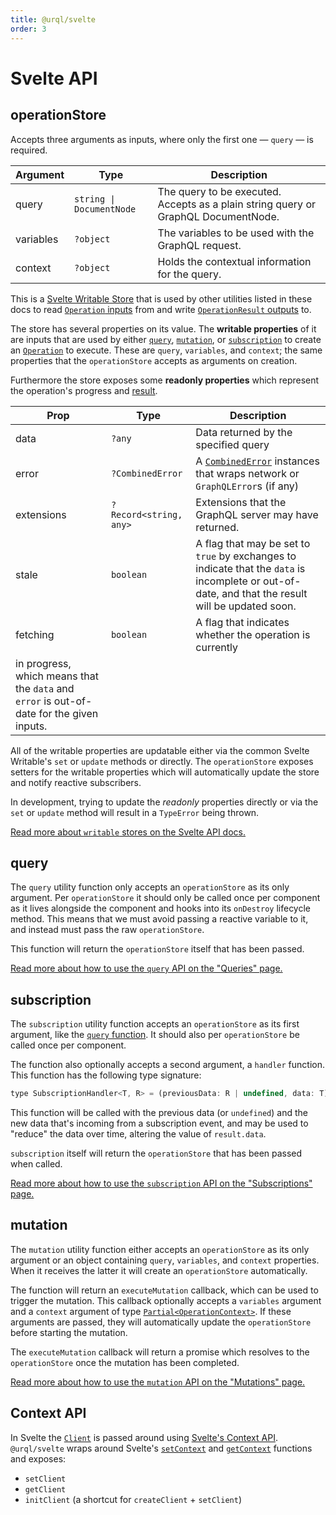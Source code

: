 ```yaml
---
title: @urql/svelte
order: 3
---
```


# Svelte API

## operationStore

Accepts three arguments as inputs, where only the first one — `query` — is required.

| Argument  | Type                     | Description                                                                        |
| --------- | ------------------------ | ---------------------------------------------------------------------------------- |
| query     | `string \| DocumentNode` | The query to be executed. Accepts as a plain string query or GraphQL DocumentNode. |
| variables | `?object`                | The variables to be used with the GraphQL request.                                 |
| context   | `?object`                | Holds the contextual information for the query.                                    |

This is a [Svelte Writable Store](https://svelte.dev/docs#writable) that is used by other utilities
listed in these docs to read [`Operation` inputs](./core.md#operation) from and write
[`OperationResult` outputs](./core.md#operationresult) to.

The store has several properties on its value. The **writable properties** of it are inputs that are
used by either [`query`](#query), [`mutation`](#mutation), or [`subscription`](#subscription) to
create an [`Operation`](./core.md#operation) to execute. These are `query`, `variables`, and
`context`; the same properties that the `operationStore` accepts as arguments on creation.

Furthermore the store exposes some **readonly properties** which represent the operation's progress
and [result](./core.md#operationresult).

| Prop                                                                                      | Type                   | Description                                                                                                                                       |
| ----------------------------------------------------------------------------------------- | ---------------------- | ------------------------------------------------------------------------------------------------------------------------------------------------- |
| data                                                                                      | `?any`                 | Data returned by the specified query                                                                                                              |
| error                                                                                     | `?CombinedError`       | A [`CombinedError`](./core.md#combinederror) instances that wraps network or `GraphQLError`s (if any)                                             |
| extensions                                                                                | `?Record<string, any>` | Extensions that the GraphQL server may have returned.                                                                                             |
| stale                                                                                     | `boolean`              | A flag that may be set to `true` by exchanges to indicate that the `data` is incomplete or out-of-date, and that the result will be updated soon. |
| fetching                                                                                  | `boolean`              | A flag that indicates whether the operation is currently                                                                                          |
| in progress, which means that the `data` and `error` is out-of-date for the given inputs. |

All of the writable properties are updatable either via the common Svelte Writable's `set` or
`update` methods or directly. The `operationStore` exposes setters for the writable properties which
will automatically update the store and notify reactive subscribers.

In development, trying to update the _readonly_ properties directly or via the `set` or `update`
method will result in a `TypeError` being thrown.

[Read more about `writable` stores on the Svelte API docs.](https://svelte.dev/docs#writable)

## query

The `query` utility function only accepts an `operationStore` as its only argument. Per
`operationStore` it should only be called once per component as it lives alongside the component and
hooks into its `onDestroy` lifecycle method. This means that we must avoid passing a reactive
variable to it, and instead must pass the raw `operationStore`.

This function will return the `operationStore` itself that has been passed.

[Read more about how to use the `query` API on the "Queries" page.](../basics/queries.md#svelte)

## subscription

The `subscription` utility function accepts an `operationStore` as its first argument, like the
[`query` function](#query). It should also per `operationStore` be called once per component.

The function also optionally accepts a second argument, a `handler` function. This function has the
following type signature:

```js
type SubscriptionHandler<T, R> = (previousData: R | undefined, data: T) => R;
```

This function will be called with the previous data (or `undefined`) and the new data that's
incoming from a subscription event, and may be used to "reduce" the data over time, altering the
value of `result.data`.

`subscription` itself will return the `operationStore` that has been passed when called.

[Read more about how to use the `subscription` API on the "Subscriptions"
page.](../advanced/subscriptions.md#svelte)

## mutation

The `mutation` utility function either accepts an `operationStore` as its only argument or an object
containing `query`, `variables`, and `context` properties. When it receives the latter it will
create an `operationStore` automatically.

The function will return an `executeMutation` callback, which can be used to trigger the mutation.
This callback optionally accepts a `variables` argument and a `context` argument of type
[`Partial<OperationContext>`](./core.md#operationcontext). If these arguments are passed, they will
automatically update the `operationStore` before starting the mutation.

The `executeMutation` callback will return a promise which resolves to the `operationStore` once the
mutation has been completed.

[Read more about how to use the `mutation` API on the "Mutations"
page.](../basics/mutations.md#svelte)

## Context API

In Svelte the [`Client`](./core.md#client) is passed around using [Svelte's Context
API](https://svelte.dev/tutorial/context-api). `@urql/svelte` wraps around Svelte's
[`setContext`](https://svelte.dev/docs#setContext) and
[`getContext`](https://svelte.dev/docs#getContext) functions and exposes:

- `setClient`
- `getClient`
- `initClient` (a shortcut for `createClient` + `setClient`)
